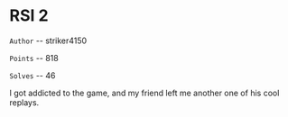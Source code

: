# RSI 2

`Author` -- striker4150

`Points` -- 818

`Solves` -- 46

I got addicted to the game, and my friend left me another one of his cool replays.
